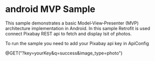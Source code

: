 # android MVP Sample
This sample demonstrates a basic Model‑View‑Presenter (MVP) architecture implementation in Android. In this sample Retrofit is used connect Pixabay REST api to fetch and display lsit of photos.

To run the sample you need to add your Pixabay api key in ApiConfig

</n>@GET("?key=yourKey&q=success&image_type=photo")

